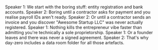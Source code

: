 Speaker 1: We start with the boring stuff: entity registration and bank accounts.
Speaker 2: Boring until a contractor asks for payment and you realise payroll IDs aren't ready.
Speaker 2: Or until a contractor sends an invoice and you discover "Awesome Startup LLC" was never actually registered.
Speaker 1: Nothing kills the entrepreneur vibe faster than admitting you're technically a sole proprietorship.
Speaker 1: Or a founder leaves and there was never a signed agreement.
Speaker 2: That's why day-zero includes a data room folder for all those artefacts.
